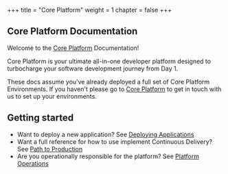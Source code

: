 +++
title = "Core Platform"
weight = 1
chapter = false
+++

## Core Platform Documentation

Welcome to the [Core Platform](https://www.cecg.io/core-platform/) Documentation!

Core Platform is your ultimate all-in-one developer platform designed to turbocharge your software development journey from Day 1.

These docs assume you've already deployed a full set of Core Platform Environments. If you haven't 
please go to [Core Platform](https://www.cecg.io/core-platform/) to get in touch with us to set up
your environments.

## Getting started

- Want to deploy a new application? See [Deploying Applications](./app)
- Want a full reference for how to use implement Continuous Delivery? See [Path to Production](./p2p)
- Are you operationally responsible for the platform? See [Platform Operations](./platform)
